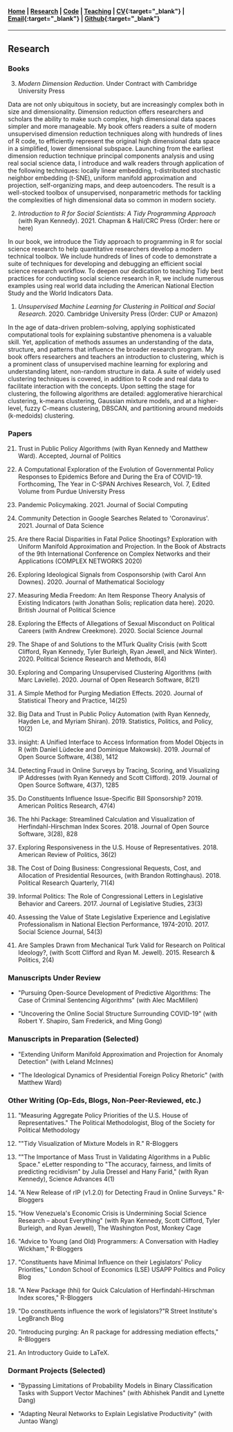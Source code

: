 #### [Home](https://pdwaggoner.github.io) | [Research](/Research.md) | [Code](/Code.md) | [Teaching](/Teaching.md) | [CV](https://www.dropbox.com/s/ikt228v5lmobro2/Philip%20Waggoner_CV.pdf?dl=0){:target="_blank"} | [Email](mailto:pdwaggoner@uchicago.edu){:target="_blank"} | [Github](https://github.com/pdwaggoner){:target="_blank"} 
___________

## Research

### Books

3. *Modern Dimension Reduction*. Under Contract with Cambridge University Press

Data are not only ubiquitous in society, but are increasingly complex both in size and dimensionality. Dimension reduction offers researchers and scholars the ability to make such complex, high dimensional data spaces simpler and more manageable. My book offers readers a suite of modern unsupervised dimension reduction techniques along with hundreds of lines of R code, to efficiently represent the original high dimensional data space in a simplified, lower dimensional subspace. Launching from the earliest dimension reduction technique principal components analysis and using real social science data, I introduce and walk readers through application of the following techniques: locally linear embedding, t-distributed stochastic neighbor embedding (t-SNE), uniform manifold approximation and projection, self-organizing maps, and deep autoencoders. The result is a well-stocked toolbox of unsupervised, nonparametric methods for tackling the complexities of high dimensional data so common in modern society.


2. *Introduction to R for Social Scientists: A Tidy Programming Approach* (with Ryan Kennedy). 2021. Chapman & Hall/CRC Press (Order: here or here)

In our book, we introduce the Tidy approach to programming in R for social science research to help quantitative researchers develop a modern technical toolbox. We include hundreds of lines of code to demonstrate a suite of techniques for developing and debugging an efficient social science research workflow. To deepen our dedication to teaching Tidy best practices for conducting social science research in R, we include numerous examples using real world data including the American National Election Study and the World Indicators Data.


1. *Unsupervised Machine Learning for Clustering in Political and Social Research*. 2020. Cambridge University Press (Order: CUP or Amazon)

In the age of data-driven problem-solving, applying sophisticated computational tools for explaining substantive phenomena is a valuable skill. Yet, application of methods assumes an understanding of the data, structure, and patterns that influence the broader research program. My book offers researchers and teachers an introduction to clustering, which is a prominent class of unsupervised machine learning for exploring and understanding latent, non-random structure in data. A suite of widely used clustering techniques is covered, in addition to R code and real data to facilitate interaction with the concepts. Upon setting the stage for clustering, the following algorithms are detailed: agglomerative hierarchical clustering, k-means clustering, Gaussian mixture models, and at a higher-level, fuzzy C-means clustering, DBSCAN, and partitioning around medoids (k-medoids) clustering.


### Papers

21. Trust in Public Policy Algorithms (with Ryan Kennedy and Matthew Ward). Accepted, Journal of Politics

20. A Computational Exploration of the Evolution of Governmental Policy Responses to Epidemics Before and During the Era of COVID-19. Forthcoming, The Year in C-SPAN Archives Research, Vol. 7, Edited Volume from Purdue University Press

19. Pandemic Policymaking. 2021. Journal of Social Computing

18. Community Detection in Google Searches Related to 'Coronavirus'. 2021. Journal of Data Science

17. Are there Racial Disparities in Fatal Police Shootings? Exploration with Uniform Manifold Approximation and Projection. In the Book of Abstracts of the 9th International Conference on Complex Networks and their Applications (COMPLEX NETWORKS 2020)

16. Exploring Ideological Signals from Cosponsorship (with Carol Ann Downes). 2020. Journal of Mathematical Sociology

15. Measuring Media Freedom: An Item Response Theory Analysis of Existing Indicators (with Jonathan Solis; replication data here). 2020. British Journal of Political Science

14. Exploring the Effects of Allegations of Sexual Misconduct on Political Careers (with Andrew Creekmore). 2020. Social Science Journal

13. The Shape of and Solutions to the MTurk Quality Crisis (with Scott Clifford, Ryan Kennedy, Tyler Burleigh, Ryan Jewell, and Nick Winter). 2020. Political Science Research and Methods, 8(4)

12. Exploring and Comparing Unsupervised Clustering Algorithms (with Marc Lavielle). 2020. Journal of Open Research Software, 8(21)

11. A Simple Method for Purging Mediation Effects. 2020. Journal of Statistical Theory and Practice, 14(25)

10. Big Data and Trust in Public Policy Automation (with Ryan Kennedy, Hayden Le, and Myriam Shiran). 2019. Statistics, Politics, and Policy, 10(2)

9. insight: A Unified Interface to Access Information from Model Objects in R (with Daniel Lüdecke and Dominique Makowski). 2019. Journal of Open Source Software, 4(38), 1412

8. Detecting Fraud in Online Surveys by Tracing, Scoring, and Visualizing IP Addresses (with Ryan Kennedy and Scott Clifford). 2019. Journal of Open Source Software, 4(37), 1285

7. Do Constituents Influence Issue-Specific Bill Sponsorship? 2019. American Politics Research, 47(4)

6. The hhi Package: Streamlined Calculation and Visualization of Herfindahl-Hirschman Index Scores. 2018. Journal of Open Source Software, 3(28), 828

5. Exploring Responsiveness in the U.S. House of Representatives. 2018. American Review of Politics, 36(2)

4. The Cost of Doing Business: Congressional Requests, Cost, and Allocation of Presidential Resources, (with Brandon Rottinghaus). 2018. Political Research Quarterly, 71(4)

3. Informal Politics: The Role of Congressional Letters in Legislative Behavior and Careers. 2017. Journal of Legislative Studies, 23(3)

2. Assessing the Value of State Legislative Experience and Legislative Professionalism in National Election Performance, 1974-2010. 2017. Social Science Journal, 54(3)

1. Are Samples Drawn from Mechanical Turk Valid for Research on Political Ideology?, (with Scott Clifford and Ryan M. Jewell). 2015. Research & Politics, 2(4)

### Manuscripts Under Review

- "Pursuing Open-Source Development of Predictive Algorithms: The Case of Criminal Sentencing Algorithms" (with Alec MacMillen)

- "Uncovering the Online Social Structure Surrounding COVID-19" (with Robert Y. Shapiro, Sam Frederick, and Ming Gong)

### Manuscripts in Preparation (Selected)

- "Extending Uniform Manifold Approximation and Projection for Anomaly Detection" (with Leland McInnes)

- "The Ideological Dynamics of Presidential Foreign Policy Rhetoric" (with Matthew Ward)

### Other Writing (Op-Eds, Blogs, Non-Peer-Reviewed, etc.)

11. "Measuring Aggregate Policy Priorities of the U.S. House of Representatives." The Political Methodologist, Blog of the Society for Political Methodology

10. ""Tidy Visualization of Mixture Models in R." R-Bloggers

9. ""The Importance of Mass Trust in Validating Algorithms in a Public Space." eLetter responding to "The accuracy, fairness, and limits of predicting recidivism" by Julia Dressel and Hany Farid," (with Ryan Kennedy), Science Advances 4(1)

8. "A New Release of rIP (v1.2.0) for Detecting Fraud in Online Surveys." R-Bloggers

7. "How Venezuela's Economic Crisis is Undermining Social Science Research – about Everything" (with Ryan Kennedy, Scott Clifford, Tyler Burleigh, and Ryan Jewell), The Washington Post, Monkey Cage

6. "Advice to Young (and Old) Programmers: A Conversation with Hadley Wickham," R-Bloggers

5. "Constituents have Minimal Influence on their Legislators' Policy Priorities," London School of Economics (LSE) USAPP Politics and Policy Blog

4. "A New Package (hhi) for Quick Calculation of Herfindahl-Hirschman Index scores," R-Bloggers

3. "Do constituents influence the work of legislators?"R Street Institute's LegBranch Blog

2. "Introducing purging: An R package for addressing mediation effects," R-Bloggers

1. An Introductory Guide to LaTeX.

### Dormant Projects (Selected)

- "Bypassing Limitations of Probability Models in Binary Classification Tasks with Support Vector Machines" (with Abhishek Pandit and Lynette Dang)

- "Adapting Neural Networks to Explain Legislative Productivity" (with Juntao Wang)
